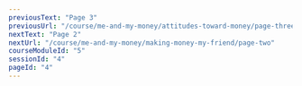 ```yaml
---
previousText: "Page 3"
previousUrl: "/course/me-and-my-money/attitudes-toward-money/page-three"
nextText: "Page 2"
nextUrl: "/course/me-and-my-money/making-money-my-friend/page-two"
courseModuleId: "5"
sessionId: "4"
pageId: "4"
---
```



